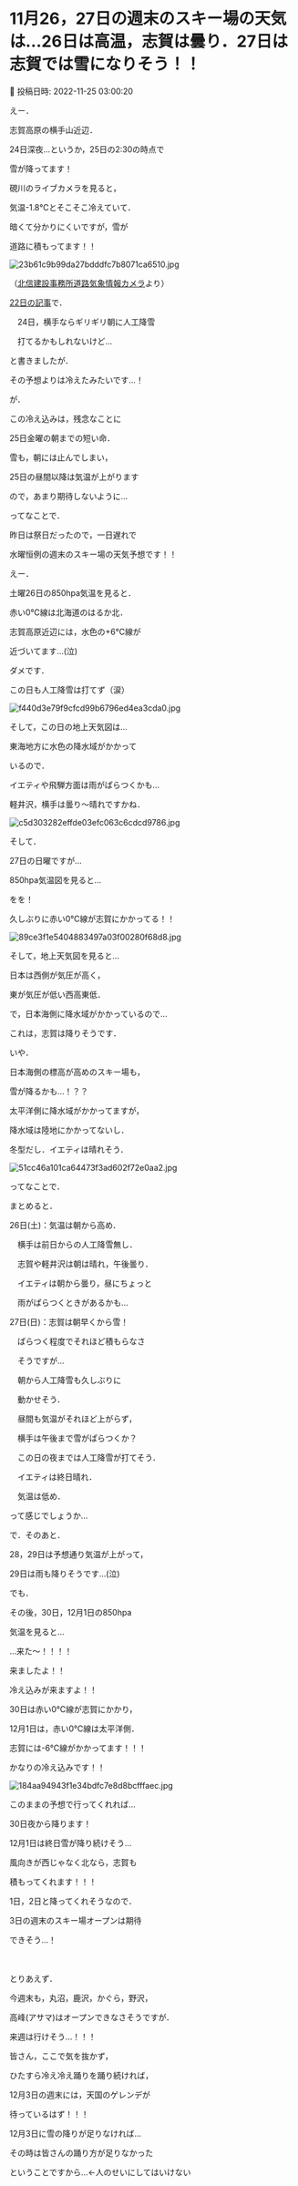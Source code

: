 # 11月26，27日の週末のスキー場の天気は…26日は高温，志賀は曇り．27日は志賀では雪になりそう！！

📅 投稿日時: 2022-11-25 03:00:20

えー．


志賀高原の横手山近辺．


24日深夜…というか，25日の2:30の時点で


雪が降ってます！





硯川のライブカメラを見ると，


気温-1.8℃とそこそこ冷えていて．


暗くて分かりにくいですが，雪が


道路に積もってます！！




![23b61c9b99da27bdddfc7b8071ca6510.jpg](images/23b61c9b99da27bdddfc7b8071ca6510.jpg)




（[北信建設事務所道路気象情報カメラ](http://hokushin.pref-nagano-roadcamera.jp/)より）





[22日の記事](ea36b05517dd6f2bf6caf2ff15f355064.md)で．


　24日，横手ならギリギリ朝に人工降雪


　打てるかもしれないけど…


と書きましたが．


その予想よりは冷えたみたいです…！





が．


この冷え込みは，残念なことに


25日金曜の朝までの短い命．


雪も，朝には止んでしまい，


25日の昼間以降は気温が上がります


ので，あまり期待しないように…





ってなことで．


昨日は祭日だったので，一日遅れで


水曜恒例の週末のスキー場の天気予想です！！





えー．


土曜26日の850hpa気温を見ると．


赤い0℃線は北海道のはるか北．


志賀高原近辺には，水色の+6℃線が


近づいてます…(泣)


ダメです．


この日も人工降雪は打てず（涙）




![f440d3e79f9cfcd99b6796ed4ea3cda0.jpg](images/f440d3e79f9cfcd99b6796ed4ea3cda0.jpg)







そして，この日の地上天気図は…


東海地方に水色の降水域がかかって


いるので．


イエティや飛騨方面は雨がぱらつくかも…


軽井沢，横手は曇り～晴れですかね．




![c5d303282effde03efc063c6cdcd9786.jpg](images/c5d303282effde03efc063c6cdcd9786.jpg)







そして．


27日の日曜ですが…


850hpa気温図を見ると…


をを！


久しぶりに赤い0℃線が志賀にかかってる！！




![89ce3f1e5404883497a03f00280f68d8.jpg](images/89ce3f1e5404883497a03f00280f68d8.jpg)




そして，地上天気図を見ると…


日本は西側が気圧が高く，


東が気圧が低い西高東低．


で，日本海側に降水域がかかっているので…


これは，志賀は降りそうです．


いや．


日本海側の標高が高めのスキー場も，


雪が降るかも…！？？


太平洋側に降水域がかかってますが，


降水域は陸地にかかってないし．


冬型だし．イエティは晴れそう．




![51cc46a101ca64473f3ad602f72e0aa2.jpg](images/51cc46a101ca64473f3ad602f72e0aa2.jpg)







ってなことで．


まとめると．





26日(土)：気温は朝から高め．


　横手は前日からの人工降雪無し．


　志賀や軽井沢は朝は晴れ，午後曇り．


　イエティは朝から曇り，昼にちょっと


　雨がぱらつくときがあるかも…





27日(日)：志賀は朝早くから雪！


　ぱらつく程度でそれほど積もらなさ


　そうですが…


　朝から人工降雪も久しぶりに


　動かせそう．


　昼間も気温がそれほど上がらず，


　横手は午後まで雪がぱらつくか？


　この日の夜までは人工降雪が打てそう．


　イエティは終日晴れ．


　気温は低め．





って感じでしょうか…





で．そのあと．


28，29日は予想通り気温が上がって，


29日は雨も降りそうです…(泣)





でも．


その後，30日，12月1日の850hpa


気温を見ると…


…来た～！！！！


来ましたよ！！


冷え込みが来ますよ！！





30日は赤い0℃線が志賀にかかり，


12月1日は，赤い0℃線は太平洋側．


志賀には-6℃線がかかってます！！！


かなりの冷え込みです！！




![184aa94943f1e34bdfc7e8d8bcfffaec.jpg](images/184aa94943f1e34bdfc7e8d8bcfffaec.jpg)







このままの予想で行ってくれれば…


30日夜から降ります！


12月1日は終日雪が降り続けそう…


風向きが西じゃなく北なら，志賀も


積もってくれます！！！





1日，2日と降ってくれそうなので．


3日の週末のスキー場オープンは期待


できそう…！


　


とりあえず．


今週末も，丸沼，鹿沢，かぐら，野沢，


高峰(アサマ)はオープンできなさそうですが．


来週は行けそう…！！！





皆さん，ここで気を抜かず，


ひたすら冷え冷え踊りを踊り続ければ，


12月3日の週末には，天国のゲレンデが


待っているはず！！！





12月3日に雪の降りが足りなければ…


その時は皆さんの踊り方が足りなかった


ということですから…←人のせいにしてはいけない
